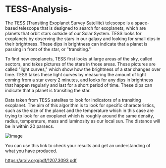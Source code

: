 # TESS-Analysis-
The TESS (Transiting Exoplanet Survey Satellite) telescope is a space-based telescope that is designed to search for exoplanets, which are planets that orbit stars outside of our Solar System. TESS looks for exoplanets by observing the stars in our galaxy and looking for small dips in their brightness. These dips in brightness can indicate that a planet is passing in front of the star, or "transiting."

To find new exoplanets, TESS first looks at large areas of the sky, called sectors, and takes pictures of the stars in those areas. These pictures are called "light curves," which show how the brightness of a star changes over time. TESS takes these light curves by measuring the amount of light coming from a star every 2 minutes, and looks for any dips in brightness that happen regularly and last for a short period of time. These dips can indicate that a planet is transiting the star.

Data taken from TESS satelites to look for indicators of a transiting exoplanet. The aim of this algorithm is to look for specific characteristics, such as the size of the planet and the temperature which in this case are trying to look for an exoplanet which is roughly around the same density, radius, temperature, mass and luminosity as our local sun. The distance will be in within 20 parsecs.

![image](https://user-images.githubusercontent.com/119301326/215322942-320b551d-618b-4157-855e-a52ddf1cb97f.png)

You can use this link to check your results and get an understanding of what you have produced. 

https://arxiv.org/pdf/1207.3093.pdf
